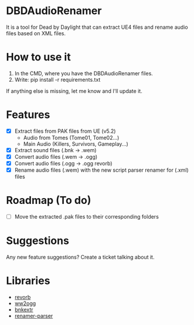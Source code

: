# DBDAudioRenamer
It is a tool for Dead by Daylight that can extract UE4 files and rename audio files based on XML files.

# How to use it
1. In the CMD, where you have the DBDAudioRenamer files.
2. Write: pip install -r requirements.txt

If anything else is missing, let me know and I'll update it.

# Features
- [X] Extract files from PAK files from UE (v5.2)
  - Audio from Tomes (Tome01, Tome02...)
  - Main Audio (Killers, Survivors, Gameplay...)
- [X] Extract sound files (.bnk -> .wem)
- [X] Convert audio files (.wem -> .ogg) 
- [X] Convert audio files (.ogg -> .ogg revorb)
- [X] Rename audio files (.wem) with the new script parser renamer for (.xml) files

# Roadmap (To do)
- [ ] Move the extracted .pak files to their corresponding folders

# Suggestions
Any new feature suggestions? Create a ticket talking about it.

# Libraries
- [revorb](https://github.com/ItsBranK/ReVorb)
- [ww2ogg](https://github.com/hcs64/ww2ogg)
- [bnkextr](https://github.com/eXpl0it3r/bnkextr)
- [renamer-parser](https://github.com/Neinndall/renamer-parser)
